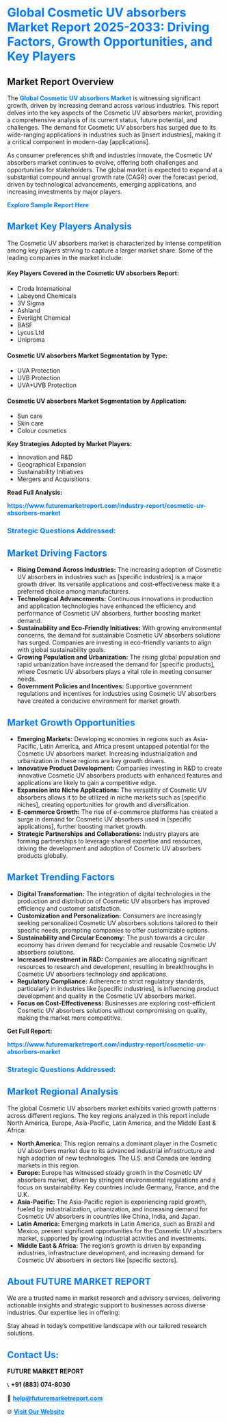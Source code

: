 <h1 style="color: #007BFF;">Global Cosmetic UV absorbers Market Report 2025-2033: Driving Factors, Growth Opportunities, and Key Players</h1>

<section id="overview">
<h2>Market Report Overview</h2>
<p>The <a href="https://www.futuremarketreport.com/industry-report/cosmetic-uv-absorbers-market" style="color: #007BFF; text-decoration: none;"><strong>Global Cosmetic UV absorbers Market</strong></a> is witnessing significant growth, driven by increasing demand across various industries. This report delves into the key aspects of the Cosmetic UV absorbers market, providing a comprehensive analysis of its current status, future potential, and challenges. The demand for Cosmetic UV absorbers has surged due to its wide-ranging applications in industries such as [insert industries], making it a critical component in modern-day [applications].</p>
<p>As consumer preferences shift and industries innovate, the Cosmetic UV absorbers market continues to evolve, offering both challenges and opportunities for stakeholders. The global market is expected to expand at a substantial compound annual growth rate (CAGR) over the forecast period, driven by technological advancements, emerging applications, and increasing investments by major players.</p>
</section>

<section id="overview">
<p><a href="https://www.futuremarketreport.com/request-sample/reportId=114884" style="color: #007BFF; text-decoration: none;"><strong>Explore Sample Report Here</strong></a></p>
</section>

<section id="key-players">
<h2 style="color: #007BFF;">Market Key Players Analysis</h2>
<p>The Cosmetic UV absorbers market is characterized by intense competition among key players striving to capture a larger market share. Some of the leading companies in the market include:</p>
<h4>Key Players Covered in the Cosmetic UV absorbers Report:</h4>
<ul><li>Croda International</li><li>Labeyond Chemicals</li><li>3V Sigma</li><li>Ashland</li><li>Everlight Chemical</li><li>BASF</li><li>Lycus Ltd</li><li>Uniproma</li></ul>
<h4>Cosmetic UV absorbers Market Segmentation by Type:</h4>
<ul><li>UVA Protection</li><li>UVB Protection</li><li>UVA+UVB Protection</li></ul>

<h4>Cosmetic UV absorbers Market Segmentation by Application:</h4>
<ul><li>Sun care</li><li>Skin care</li><li>Colour cosmetics</li></ul>
<p><strong>Key Strategies Adopted by Market Players:</strong></p>
<ul>
<li>Innovation and R&D</li>
<li>Geographical Expansion</li>
<li>Sustainability Initiatives</li>
<li>Mergers and Acquisitions</li>
</ul>
</section>

<section>
<p><strong>Read Full Analysis: </strong></p><a href="https://www.futuremarketreport.com/industry-report/cosmetic-uv-absorbers-market" style="color: #007BFF; text-decoration: none;"><strong>https://www.futuremarketreport.com/industry-report/cosmetic-uv-absorbers-market</strong></a>
<h3 style="color: #007BFF;">Strategic Questions Addressed:</h3>
</section>

<section id="driving-factors">
<h2 style="color: #007BFF;">Market Driving Factors</h2>
<ul>
<li><strong>Rising Demand Across Industries:</strong> The increasing adoption of Cosmetic UV absorbers in industries such as [specific industries] is a major growth driver. Its versatile applications and cost-effectiveness make it a preferred choice among manufacturers.</li>
<li><strong>Technological Advancements:</strong> Continuous innovations in production and application technologies have enhanced the efficiency and performance of Cosmetic UV absorbers, further boosting market demand.</li>
<li><strong>Sustainability and Eco-Friendly Initiatives:</strong> With growing environmental concerns, the demand for sustainable Cosmetic UV absorbers solutions has surged. Companies are investing in eco-friendly variants to align with global sustainability goals.</li>
<li><strong>Growing Population and Urbanization:</strong> The rising global population and rapid urbanization have increased the demand for [specific products], where Cosmetic UV absorbers plays a vital role in meeting consumer needs.</li>
<li><strong>Government Policies and Incentives:</strong> Supportive government regulations and incentives for industries using Cosmetic UV absorbers have created a conducive environment for market growth.</li>
</ul>
</section>

<section id="growth-opportunities">
<h2 style="color: #007BFF;">Market Growth Opportunities</h2>
<ul>
<li><strong>Emerging Markets:</strong> Developing economies in regions such as Asia-Pacific, Latin America, and Africa present untapped potential for the Cosmetic UV absorbers market. Increasing industrialization and urbanization in these regions are key growth drivers.</li>
<li><strong>Innovative Product Development:</strong> Companies investing in R&D to create innovative Cosmetic UV absorbers products with enhanced features and applications are likely to gain a competitive edge.</li>
<li><strong>Expansion into Niche Applications:</strong> The versatility of Cosmetic UV absorbers allows it to be utilized in niche markets such as [specific niches], creating opportunities for growth and diversification.</li>
<li><strong>E-commerce Growth:</strong> The rise of e-commerce platforms has created a surge in demand for Cosmetic UV absorbers used in [specific applications], further boosting market growth.</li>
<li><strong>Strategic Partnerships and Collaborations:</strong> Industry players are forming partnerships to leverage shared expertise and resources, driving the development and adoption of Cosmetic UV absorbers products globally.</li>
</ul>
</section>

<section id="trending-factors">
<h2 style="color: #007BFF;">Market Trending Factors</h2>
<ul>
<li><strong>Digital Transformation:</strong> The integration of digital technologies in the production and distribution of Cosmetic UV absorbers has improved efficiency and customer satisfaction.</li>
<li><strong>Customization and Personalization:</strong> Consumers are increasingly seeking personalized Cosmetic UV absorbers solutions tailored to their specific needs, prompting companies to offer customizable options.</li>
<li><strong>Sustainability and Circular Economy:</strong> The push towards a circular economy has driven demand for recyclable and reusable Cosmetic UV absorbers solutions.</li>
<li><strong>Increased Investment in R&D:</strong> Companies are allocating significant resources to research and development, resulting in breakthroughs in Cosmetic UV absorbers technology and applications.</li>
<li><strong>Regulatory Compliance:</strong> Adherence to strict regulatory standards, particularly in industries like [specific industries], is influencing product development and quality in the Cosmetic UV absorbers market.</li>
<li><strong>Focus on Cost-Effectiveness:</strong> Businesses are exploring cost-efficient Cosmetic UV absorbers solutions without compromising on quality, making the market more competitive.</li>
</ul>
</section>

<section>
<p><strong>Get Full Report: </strong></p><a href="https://www.futuremarketreport.com/industry-report/cosmetic-uv-absorbers-market" style="color: #007BFF; text-decoration: none;"><strong>https://www.futuremarketreport.com/industry-report/cosmetic-uv-absorbers-market</strong></a>
<h3 style="color: #007BFF;">Strategic Questions Addressed:</h3>
</section>


<section id="regional-analysis">
<h2 style="color: #007BFF;">Market Regional Analysis</h2>
<p>The global Cosmetic UV absorbers market exhibits varied growth patterns across different regions. The key regions analyzed in this report include North America, Europe, Asia-Pacific, Latin America, and the Middle East & Africa:</p>
<ul>
<li><strong>North America:</strong> This region remains a dominant player in the Cosmetic UV absorbers market due to its advanced industrial infrastructure and high adoption of new technologies. The U.S. and Canada are leading markets in this region.</li>
<li><strong>Europe:</strong> Europe has witnessed steady growth in the Cosmetic UV absorbers market, driven by stringent environmental regulations and a focus on sustainability. Key countries include Germany, France, and the U.K.</li>
<li><strong>Asia-Pacific:</strong> The Asia-Pacific region is experiencing rapid growth, fueled by industrialization, urbanization, and increasing demand for Cosmetic UV absorbers in countries like China, India, and Japan.</li>
<li><strong>Latin America:</strong> Emerging markets in Latin America, such as Brazil and Mexico, present significant opportunities for the Cosmetic UV absorbers market, supported by growing industrial activities and investments.</li>
<li><strong>Middle East & Africa:</strong> The region’s growth is driven by expanding industries, infrastructure development, and increasing demand for Cosmetic UV absorbers in sectors like [specific sectors].</li>
</ul>
</section>

<footer>
<h2 style="color: #007BFF;">About FUTURE MARKET REPORT</h2>
<p>We are a trusted name in market research and advisory services, delivering actionable insights and strategic support to businesses across diverse industries. Our expertise lies in offering:</p>

<p>Stay ahead in today’s competitive landscape with our tailored research solutions.</p>

<h2 style="color: #007BFF;">Contact Us:</h2>
<p><strong>FUTURE MARKET REPORT</strong></p>
<p>📞 <strong>+91 (883) 074-8030</strong></p>
<p>📧 <strong><a href="mailto:help@futuremarketreport.com" style="color: #007BFF;">help@futuremarketreport.com</a></strong></p>
<p>🌐 <strong><a href="https://www.futuremarketreport.com/" style="color: #007BFF;">Visit Our Website</a></strong></p>
</footer>